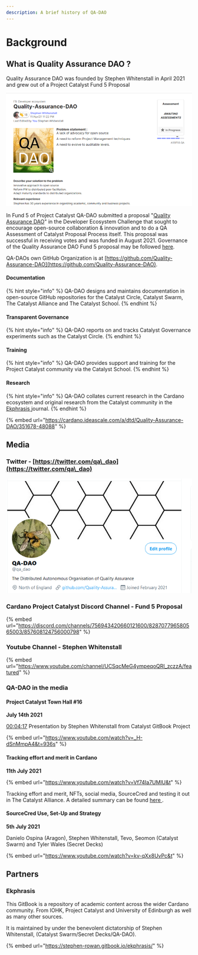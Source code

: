 ```yaml
---
description: A brief history of QA-DAO
---
```


# Background

##

## What is Quality Assurance DAO ?

Quality Assurance DAO was founded by Stephen Whitenstall in April 2021 and grew out of a Project Catalyst Fund 5 Proposal

![Quality Assurance DAO Fund 5 Proposal](.gitbook/assets/2021-07-18-6-.png)

In Fund 5 of Project Catalyst QA-DAO submitted a proposal "[Quality Assurance DAO](https://stephen-rowan.gitbook.io/quality-assurance-dao/catalyst-proposals/project-catalyst-developer-ecosystem-proposal)" in the Developer Ecosystem Challenge that sought to encourage open-source collaboration & innovation and to do a QA Assessment of Catalyst Proposal Process itself. This proposal was successful in receiving votes and was funded in August 2021. Governance of the Quality Assurance DAO Fund 5 proposal may be followed [here](https://stephen-rowan.gitbook.io/quality-assurance-dao/catalyst-proposals/fund-5-developer-ecosystem-proposal-governance).

QA-DAOs own GitHub Organization is at [https://github.com/Quality-Assurance-DAO](https://github.com/Quality-Assurance-DAO).

#### Documentation

{% hint style="info" %}
QA-DAO designs and maintains documentation in open-source GitHub repositories for the Catalyst Circle, Catalyst Swarm, The Catalyst Alliance and The Catalyst School.
{% endhint %}

#### Transparent Governance

{% hint style="info" %}
QA-DAO reports on and tracks Catalyst Governance experiments such as the Catalyst Circle.
{% endhint %}

#### Training

{% hint style="info" %}
QA-DAO provides support and training for the Project Catalyst community via the Catalyst School.
{% endhint %}

#### Research

{% hint style="info" %}
QA-DAO collates current research in the Cardano ecosystem and original research from the Catalyst community in the [Ekphrasis ](https://stephen-rowan.gitbook.io/ekphrasis/)journal.
{% endhint %}

{% embed url="https://cardano.ideascale.com/a/dtd/Quality-Assurance-DAO/351678-48088" %}

## Media

### Twitter - [https://twitter.com/qa\_dao](https://twitter.com/qa\_dao)

![@qa\_dao -  The Distributed Autonomous Organisation of Quality Assurance](.gitbook/assets/2021-07-20-1-.png)

### Cardano Project Catalyst Discord Channel - Fund 5 Proposal

{% embed url="https://discord.com/channels/756943420660121600/828707796580565003/857608124756000798" %}

### Youtube Channel - Stephen Whitenstall

{% embed url="https://www.youtube.com/channel/UCSqcMeG4ympeqoQRI_zczzA/featured" %}

### QA-DAO in the media

#### Project Catalyst Town Hall #16

**July 14th 2021**

[00:04:17](https://www.youtube.com/watch?v=\_H-dSnMmpA4\&t=257s) Presentation by Stephen Whitenstall from Catalyst GitBook Project

{% embed url="https://www.youtube.com/watch?v=_H-dSnMmpA4&t=936s" %}

#### Tracking effort and merit in Cardano

**11th July 2021**

{% embed url="https://www.youtube.com/watch?v=Vf74Ia7UMlU&t" %}

Tracking effort and merit, NFTs, social media, SourceCred and testing it out in The Catalyst Alliance. A detailed summary can be found [here ](https://www.youtube.com/redirect?event=video\_description\&redir\_token=QUFFLUhqbXNWVFM3LUYxbktXbWVoU0xOeGw2VkV5OEluZ3xBQ3Jtc0tsMVluTzQ3QXdGMzVEUHlQQXFnb0V6Z0R1VUI1bTR3NjNFUTJ2OEZLeG1Ld0NUWmpqQ3RWUzJxdXJjMTlUR3dhbUVKR1FvOUNvdXFJTEhnQ2ozSlNELUVpYklVTmQxVGhFXzNlT0dHTjdWOE5uWDZOUQ\&q=https%3A%2F%2Fcatalyst-swarm.gitbook.io%2Fthe-catalyst-alliance%2Ftracking-effort-and-merit-in-cardano%2Ftracking-effort-and-merit-in-cardano%23meeting-8th-july-2021).

#### SourceCred Use, Set-Up and Strategy

**5th July 2021**

Danielo Ospina (Aragon), Stephen Whitenstall, Tevo, Seomon (Catalyst Swarm) and Tyler Wales (Secret Decks)

{% embed url="https://www.youtube.com/watch?v=kv-qXx8UvPc&t" %}

## Partners

### Ekphrasis

This GitBook is a repository of academic content across the wider Cardano community. From IOHK, Project Catalyst and University of Edinburgh as well as many other sources.

It is maintained by under the benevolent dictatorship of Stephen Whitenstall, (Catalyst Swarm/Secret Decks/QA-DAO).

{% embed url="https://stephen-rowan.gitbook.io/ekphrasis/" %}
